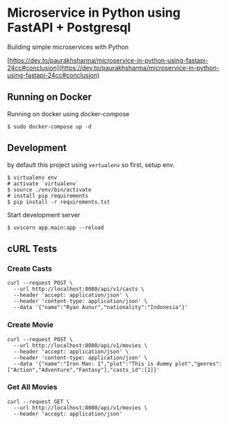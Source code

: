 # Microservice in Python using FastAPI + Postgresql
Building simple microservices with Python

[https://dev.to/paurakhsharma/microservice-in-python-using-fastapi-24cc#conclusion](https://dev.to/paurakhsharma/microservice-in-python-using-fastapi-24cc#conclusion)

## Running on Docker
Running on docker using docker-compose

```shell
$ sudo docker-compose up -d
```

## Development
by default this project using `vertualenv` so first, setup env.

```shell
$ virtualenv env
# activate `virtualenv`
$ source ./env/bin/activate
# install pip requirements
$ pip install -r requirements.txt
```

Start development server

```shell
$ uvicorn app.main:app --reload
```

## cURL Tests
### Create Casts
```shell
curl --request POST \
  --url http://localhost:8080/api/v1/casts \
  --header 'accept: application/json' \
  --header 'content-type: application/json' \
  --data '{"name":"Ryan Aunur","nationality":"Indonesia"}'
```

### Create Movie
```shell
curl --request POST \
  --url http://localhost:8080/api/v1/movies \
  --header 'accept: application/json' \
  --header 'content-type: application/json' \
  --data '{"name":"Iron Man: 1","plot":"This is dummy plot","genres":["Action","Adventure","Fantasy"],"casts_id":[1]}'
```

### Get All Movies
```shell
curl --request GET \
  --url http://localhost:8080/api/v1/movies \
  --header 'accept: application/json'
```